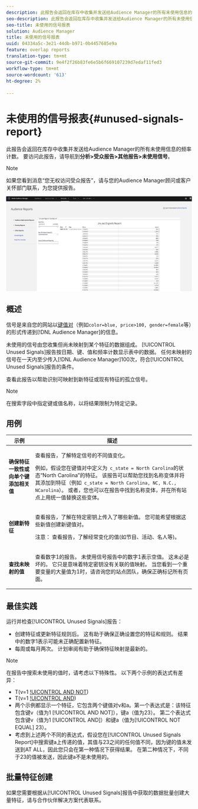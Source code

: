 ```yaml
---
description: 此报告会返回在库存中收集并发送给Audience Manager的所有未使用信息的频率计数。
seo-description: 此报告会返回在库存中收集并发送给Audience Manager的所有未使用信息的频率计数。
seo-title: 未使用的信号报表
solution: Audience Manager
title: 未使用的信号报表
uuid: 04334a5c-3e21-44db-b971-0b4457685e9a
feature: overlap reports
translation-type: tm+mt
source-git-commit: 9e4f2f26b83fe6e5b6f669107239d7edaf11fed3
workflow-type: tm+mt
source-wordcount: '613'
ht-degree: 2%

---
```



# 未使用的信号报表{#unused-signals-report}

此报告会返回在库存中收集并发送给Audience Manager的所有未使用信息的频率计数。 要访问此报告，请导航到&#x200B;**分析>受众报告>其他报告>未使用信号**。

>[!NOTE]
>
>如果您看到消息“您无权访问受众报告”，请与您的Audience Manager顾问或客户关怀部门联系，为您提供报告。

![未使用信号报告的屏幕截图](/help/using/reporting/dynamic-reports/assets/unused-signals.png)

## 概述

信号是来自您的网站以[键值对](../../reference/key-value-pairs-explained.md)（例如`color=blue, price>100, gender=female`等）的形式传递到[!DNL Audience Manager]的信息。

未使用的信号由您收集但尚未映射到某个特征的数据组成。 [!UICONTROL Unused Signals]报告按日期、键、值和频率计数显示表中的数据。 任何未映射的信号在一天内至少传入[!DNL Audience Manager]100次，符合[!UICONTROL Unused Signals]报告的条件。

查看此报告以帮助识别可映射到新特征或现有特征的孤立信号。

>[!NOTE]
>
>在搜索字段中指定键或值名称，以将结果限制为特定记录。

## 用例

<table id="table_E5EE0EC078E14EF4B197243488517A2D"> 
 <thead> 
  <tr> 
   <th colname="col1" class="entry"> 示例 </th> 
   <th colname="col2" class="entry"> 描述 </th> 
  </tr> 
 </thead>
 <tbody> 
  <tr> 
   <td colname="col1"> <p><b>确保特征一致性或向单个键添加相关值</b> </p> </td> 
   <td colname="col2"> <p>查看报告，了解特定信号的不同值变化。 </p> <p>例如，假设您在键值对中定义为<code> c_state = North Carolina</code>的状态“North Carolina”的特征。 该报告可以帮助您找到名称变体并将其添加到特征（例如<code> c_state = North Carolina, NC, N.C., NCarolina</code>）。 或者，您也可以在报告中找到名称变体，并在所有站点上用统一值替换这些变体。 </p> <p> </p> </td> 
  </tr> 
  <tr> 
   <td colname="col1"> <p><b>创建新特征</b> </p> </td> 
   <td colname="col2"> <p>查看报告，了解在特定密钥上传入了哪些新值。 您可能希望根据这些新值创建新键值对。 </p> <p> <p>注意： 查看报告，了解经常变化的值(如节目、活动、名人等)。 </p> </p> </td> 
  </tr> 
  <tr> 
   <td colname="col1"> <p><b>查找未映射的值</b> </p> </td> 
   <td colname="col2"> <p>查看数字1的报告。 <span class="wintitle">未使用信号</span>报告中的数字1表示空值。 这未必是坏的。 它只是意味着特定密钥没有关联的值映射。 当您看到一个重要变量的大量值为1时，请咨询您的站点团队，确保正确标记所有页面。 </p> </td> 
  </tr> 
 </tbody> 
</table>

## 最佳实践

运行并检查[!UICONTROL Unused Signals]报告：

* 创建特征或更新特征规则后。 这有助于确保正确设置您的特征和规则。 结果中的数字1表示可能未正确配置新特征。
* 每周或每月两次。 计划审阅有助于确保特征映射是最新的。

>[!NOTE]
>
>在报告中搜索未使用的值时，请考虑以下特殊性。 以下两个示例的表达式有差异：

* T(v=1 [!UICONTROL AND NOT](a=23))
* T(v=1 [!UICONTROL AND](a!=23))
* 两个示例都显示一个特征，它包含两个键值对v和a。第一个表达式是：该特征包含键v（值为1 [!UICONTROL AND NOT]），键a（值为23）。 第二个表达式包含键v（值为1 [!UICONTROL AND]）和键a（值为[!UICONTROL NOT EQUAL] 23）。
* 考虑到上述两个不同的表达式，假设您在[!UICONTROL Unused Signals Report]中搜索键a上传递的值，其值与23之间的任何值不同，因为键的值未发送到AT ALL，因此您只会在第一种情况下获得结果。 在第二种情况下，不同于23的值被发送，因此键a不是未使用的。

## 批量特征创建

如果您需要根据从[!UICONTROL Unused Signals]报告中获取的数据批量创建大量特征，请与合作伙伴解决方案代表联系。
